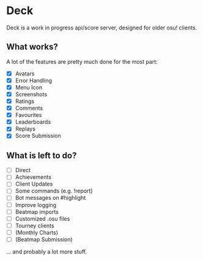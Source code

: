 # Deck

Deck is a work in progress api/score server, designed for older osu! clients.

## What works?

A lot of the features are pretty much done for the most part:

- [x] Avatars
- [x] Error Handling
- [x] Menu Icon
- [x] Screenshots
- [x] Ratings
- [x] Comments
- [x] Favourites
- [x] Leaderboards
- [x] Replays
- [x] Score Submission

## What is left to do?

- [ ] Direct
- [ ] Achievements
- [ ] Client Updates
- [ ] Some commands (e.g. !report)
- [ ] Bot messages on #highlight
- [ ] Improve logging
- [ ] Beatmap imports
- [ ] Customized .osu files
- [ ] Tourney clients
- [ ] (Monthly Charts)
- [ ] (Beatmap Submission)

... and probably a lot more stuff.
